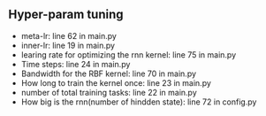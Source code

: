 ## Hyper-param tuning

* meta-lr: line 62 in main.py
* inner-lr: line 19 in main.py
* learing rate for optimizing the rnn kernel: line 75 in main.py
* Time steps:  line 24 in main.py
* Bandwidth for the RBF kernel:  line 70 in main.py
* How long to train the kernel once:   line 23 in main.py
* number of total training tasks: line 22 in main.py
* How big is the rnn(number of hindden state):  line 72 in config.py
